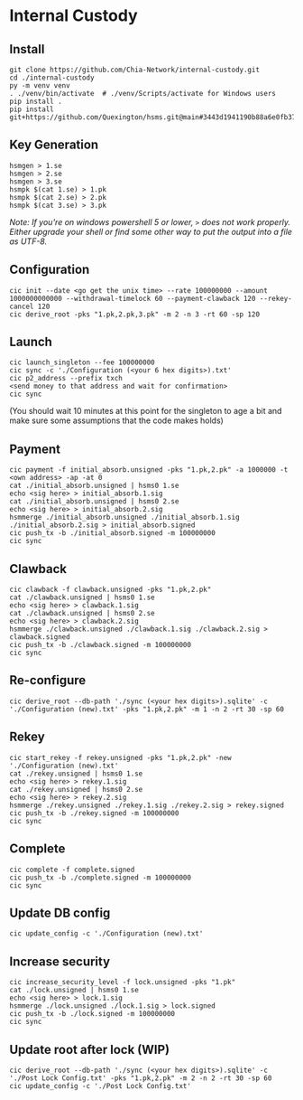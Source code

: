 Internal Custody
=======

## Install
```
git clone https://github.com/Chia-Network/internal-custody.git
cd ./internal-custody
py -m venv venv
. ./venv/bin/activate  # ./venv/Scripts/activate for Windows users
pip install .
pip install git+https://github.com/Quexington/hsms.git@main#3443d1941190b88a6e0fb37b8c32ab1b83f96c22
```

## Key Generation
```
hsmgen > 1.se
hsmgen > 2.se
hsmgen > 3.se
hsmpk $(cat 1.se) > 1.pk
hsmpk $(cat 2.se) > 2.pk
hsmpk $(cat 3.se) > 3.pk
```
_Note: If you're on windows powershell 5 or lower, `>` does not work properly._
_Either upgrade your shell or find some other way to put the output into a file as UTF-8._

## Configuration
```
cic init --date <go get the unix time> --rate 100000000 --amount 1000000000000 --withdrawal-timelock 60 --payment-clawback 120 --rekey-cancel 120
cic derive_root -pks "1.pk,2.pk,3.pk" -m 2 -n 3 -rt 60 -sp 120
```

## Launch
```
cic launch_singleton --fee 100000000
cic sync -c './Configuration (<your 6 hex digits>).txt'
cic p2_address --prefix txch
<send money to that address and wait for confirmation>
cic sync
```

(You should wait 10 minutes at this point for the singleton to age a bit and make sure some assumptions that the code makes holds)

## Payment
```
cic payment -f initial_absorb.unsigned -pks "1.pk,2.pk" -a 1000000 -t <own address> -ap -at 0
cat ./initial_absorb.unsigned | hsms0 1.se
echo <sig here> > initial_absorb.1.sig
cat ./initial_absorb.unsigned | hsms0 2.se
echo <sig here> > initial_absorb.2.sig
hsmmerge ./initial_absorb.unsigned ./initial_absorb.1.sig ./initial_absorb.2.sig > initial_absorb.signed
cic push_tx -b ./initial_absorb.signed -m 100000000
cic sync
```

## Clawback
````
cic clawback -f clawback.unsigned -pks "1.pk,2.pk"
cat ./clawback.unsigned | hsms0 1.se
echo <sig here> > clawback.1.sig
cat ./clawback.unsigned | hsms0 2.se
echo <sig here> > clawback.2.sig
hsmmerge ./clawback.unsigned ./clawback.1.sig ./clawback.2.sig > clawback.signed
cic push_tx -b ./clawback.signed -m 100000000
cic sync
````

## Re-configure
```
cic derive_root --db-path './sync (<your hex digits>).sqlite' -c './Configuration (new).txt' -pks "1.pk,2.pk" -m 1 -n 2 -rt 30 -sp 60
```

## Rekey
```
cic start_rekey -f rekey.unsigned -pks "1.pk,2.pk" -new './Configuration (new).txt'
cat ./rekey.unsigned | hsms0 1.se
echo <sig here> > rekey.1.sig
cat ./rekey.unsigned | hsms0 2.se
echo <sig here> > rekey.2.sig
hsmmerge ./rekey.unsigned ./rekey.1.sig ./rekey.2.sig > rekey.signed
cic push_tx -b ./rekey.signed -m 100000000
cic sync
```

## Complete
```
cic complete -f complete.signed
cic push_tx -b ./complete.signed -m 100000000
cic sync
```

## Update DB config
```
cic update_config -c './Configuration (new).txt'
```

## Increase security
```
cic increase_security_level -f lock.unsigned -pks "1.pk"
cat ./lock.unsigned | hsms0 1.se
echo <sig here> > lock.1.sig
hsmmerge ./lock.unsigned ./lock.1.sig > lock.signed
cic push_tx -b ./lock.signed -m 100000000
cic sync
```

## Update root after lock (WIP)
```
cic derive_root --db-path './sync (<your hex digits>).sqlite' -c './Post Lock Config.txt' -pks "1.pk,2.pk" -m 2 -n 2 -rt 30 -sp 60
cic update_config -c './Post Lock Config.txt'
```